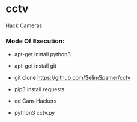 # cctv

Hack Cameras

<h3> Mode Of Execution: </h3>

* apt-get install python3

* apt-get install git

* git clone https://github.com/SelimSpamer/cctv

* pip3 install requests

* cd Cam-Hackers

* python3 cctv.py


